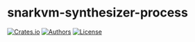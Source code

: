 # snarkvm-synthesizer-process

[![Crates.io](https://img.shields.io/crates/v/snarkvm-synthesizer-process.svg?color=neon)](https://crates.io/crates/snarkvm-synthesizer-process)
[![Authors](https://img.shields.io/badge/authors-Aleo-orange.svg)](https://aleo.org)
[![License](https://img.shields.io/badge/License-Apache%202.0-blue.svg)](./LICENSE.md)
